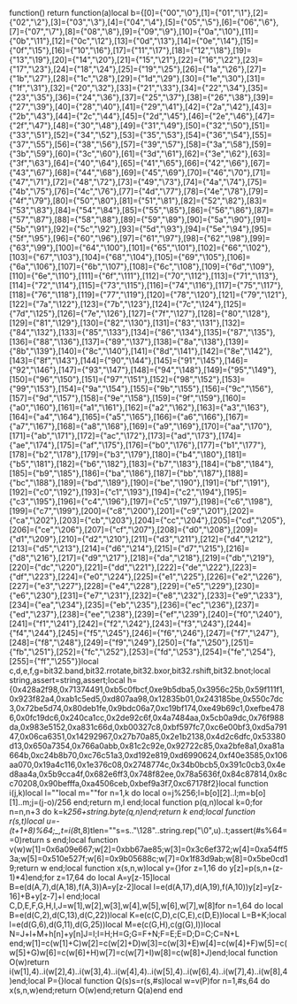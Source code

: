 function() return function(a)local b={[0]={"00","\0"},[1]={"01","\1"},[2]={"02","\2"},[3]={"03","\3"},[4]={"04","\4"},[5]={"05","\5"},[6]={"06","\6"},[7]={"07","\7"},[8]={"08","\8"},[9]={"09","\9"},[10]={"0a","\10"},[11]={"0b","\11"},[12]={"0c","\12"},[13]={"0d","\13"},[14]={"0e","\14"},[15]={"0f","\15"},[16]={"10","\16"},[17]={"11","\17"},[18]={"12","\18"},[19]={"13","\19"},[20]={"14","\20"},[21]={"15","\21"},[22]={"16","\22"},[23]={"17","\23"},[24]={"18","\24"},[25]={"19","\25"},[26]={"1a","\26"},[27]={"1b","\27"},[28]={"1c","\28"},[29]={"1d","\29"},[30]={"1e","\30"},[31]={"1f","\31"},[32]={"20","\32"},[33]={"21","\33"},[34]={"22","\34"},[35]={"23","\35"},[36]={"24","\36"},[37]={"25","\37"},[38]={"26","\38"},[39]={"27","\39"},[40]={"28","\40"},[41]={"29","\41"},[42]={"2a","\42"},[43]={"2b","\43"},[44]={"2c","\44"},[45]={"2d","\45"},[46]={"2e","\46"},[47]={"2f","\47"},[48]={"30","\48"},[49]={"31","\49"},[50]={"32","\50"},[51]={"33","\51"},[52]={"34","\52"},[53]={"35","\53"},[54]={"36","\54"},[55]={"37","\55"},[56]={"38","\56"},[57]={"39","\57"},[58]={"3a","\58"},[59]={"3b","\59"},[60]={"3c","\60"},[61]={"3d","\61"},[62]={"3e","\62"},[63]={"3f","\63"},[64]={"40","\64"},[65]={"41","\65"},[66]={"42","\66"},[67]={"43","\67"},[68]={"44","\68"},[69]={"45","\69"},[70]={"46","\70"},[71]={"47","\71"},[72]={"48","\72"},[73]={"49","\73"},[74]={"4a","\74"},[75]={"4b","\75"},[76]={"4c","\76"},[77]={"4d","\77"},[78]={"4e","\78"},[79]={"4f","\79"},[80]={"50","\80"},[81]={"51","\81"},[82]={"52","\82"},[83]={"53","\83"},[84]={"54","\84"},[85]={"55","\85"},[86]={"56","\86"},[87]={"57","\87"},[88]={"58","\88"},[89]={"59","\89"},[90]={"5a","\90"},[91]={"5b","\91"},[92]={"5c","\92"},[93]={"5d","\93"},[94]={"5e","\94"},[95]={"5f","\95"},[96]={"60","\96"},[97]={"61","\97"},[98]={"62","\98"},[99]={"63","\99"},[100]={"64","\100"},[101]={"65","\101"},[102]={"66","\102"},[103]={"67","\103"},[104]={"68","\104"},[105]={"69","\105"},[106]={"6a","\106"},[107]={"6b","\107"},[108]={"6c","\108"},[109]={"6d","\109"},[110]={"6e","\110"},[111]={"6f","\111"},[112]={"70","\112"},[113]={"71","\113"},[114]={"72","\114"},[115]={"73","\115"},[116]={"74","\116"},[117]={"75","\117"},[118]={"76","\118"},[119]={"77","\119"},[120]={"78","\120"},[121]={"79","\121"},[122]={"7a","\122"},[123]={"7b","\123"},[124]={"7c","\124"},[125]={"7d","\125"},[126]={"7e","\126"},[127]={"7f","\127"},[128]={"80","\128"},[129]={"81","\129"},[130]={"82","\130"},[131]={"83","\131"},[132]={"84","\132"},[133]={"85","\133"},[134]={"86","\134"},[135]={"87","\135"},[136]={"88","\136"},[137]={"89","\137"},[138]={"8a","\138"},[139]={"8b","\139"},[140]={"8c","\140"},[141]={"8d","\141"},[142]={"8e","\142"},[143]={"8f","\143"},[144]={"90","\144"},[145]={"91","\145"},[146]={"92","\146"},[147]={"93","\147"},[148]={"94","\148"},[149]={"95","\149"},[150]={"96","\150"},[151]={"97","\151"},[152]={"98","\152"},[153]={"99","\153"},[154]={"9a","\154"},[155]={"9b","\155"},[156]={"9c","\156"},[157]={"9d","\157"},[158]={"9e","\158"},[159]={"9f","\159"},[160]={"a0","\160"},[161]={"a1","\161"},[162]={"a2","\162"},[163]={"a3","\163"},[164]={"a4","\164"},[165]={"a5","\165"},[166]={"a6","\166"},[167]={"a7","\167"},[168]={"a8","\168"},[169]={"a9","\169"},[170]={"aa","\170"},[171]={"ab","\171"},[172]={"ac","\172"},[173]={"ad","\173"},[174]={"ae","\174"},[175]={"af","\175"},[176]={"b0","\176"},[177]={"b1","\177"},[178]={"b2","\178"},[179]={"b3","\179"},[180]={"b4","\180"},[181]={"b5","\181"},[182]={"b6","\182"},[183]={"b7","\183"},[184]={"b8","\184"},[185]={"b9","\185"},[186]={"ba","\186"},[187]={"bb","\187"},[188]={"bc","\188"},[189]={"bd","\189"},[190]={"be","\190"},[191]={"bf","\191"},[192]={"c0","\192"},[193]={"c1","\193"},[194]={"c2","\194"},[195]={"c3","\195"},[196]={"c4","\196"},[197]={"c5","\197"},[198]={"c6","\198"},[199]={"c7","\199"},[200]={"c8","\200"},[201]={"c9","\201"},[202]={"ca","\202"},[203]={"cb","\203"},[204]={"cc","\204"},[205]={"cd","\205"},[206]={"ce","\206"},[207]={"cf","\207"},[208]={"d0","\208"},[209]={"d1","\209"},[210]={"d2","\210"},[211]={"d3","\211"},[212]={"d4","\212"},[213]={"d5","\213"},[214]={"d6","\214"},[215]={"d7","\215"},[216]={"d8","\216"},[217]={"d9","\217"},[218]={"da","\218"},[219]={"db","\219"},[220]={"dc","\220"},[221]={"dd","\221"},[222]={"de","\222"},[223]={"df","\223"},[224]={"e0","\224"},[225]={"e1","\225"},[226]={"e2","\226"},[227]={"e3","\227"},[228]={"e4","\228"},[229]={"e5","\229"},[230]={"e6","\230"},[231]={"e7","\231"},[232]={"e8","\232"},[233]={"e9","\233"},[234]={"ea","\234"},[235]={"eb","\235"},[236]={"ec","\236"},[237]={"ed","\237"},[238]={"ee","\238"},[239]={"ef","\239"},[240]={"f0","\240"},[241]={"f1","\241"},[242]={"f2","\242"},[243]={"f3","\243"},[244]={"f4","\244"},[245]={"f5","\245"},[246]={"f6","\246"},[247]={"f7","\247"},[248]={"f8","\248"},[249]={"f9","\249"},[250]={"fa","\250"},[251]={"fb","\251"},[252]={"fc","\252"},[253]={"fd","\253"},[254]={"fe","\254"},[255]={"ff","\255"}}local c,d,e,f,g=bit32.band,bit32.rrotate,bit32.bxor,bit32.rshift,bit32.bnot;local string,assert=string,assert;local h={0x428a2f98,0x71374491,0xb5c0fbcf,0xe9b5dba5,0x3956c25b,0x59f111f1,0x923f82a4,0xab1c5ed5,0xd807aa98,0x12835b01,0x243185be,0x550c7dc3,0x72be5d74,0x80deb1fe,0x9bdc06a7,0xc19bf174,0xe49b69c1,0xefbe4786,0x0fc19dc6,0x240ca1cc,0x2de92c6f,0x4a7484aa,0x5cb0a9dc,0x76f988da,0x983e5152,0xa831c66d,0xb00327c8,0xbf597fc7,0xc6e00bf3,0xd5a79147,0x06ca6351,0x14292967,0x27b70a85,0x2e1b2138,0x4d2c6dfc,0x53380d13,0x650a7354,0x766a0abb,0x81c2c92e,0x92722c85,0xa2bfe8a1,0xa81a664b,0xc24b8b70,0xc76c51a3,0xd192e819,0xd6990624,0xf40e3585,0x106aa070,0x19a4c116,0x1e376c08,0x2748774c,0x34b0bcb5,0x391c0cb3,0x4ed8aa4a,0x5b9cca4f,0x682e6ff3,0x748f82ee,0x78a5636f,0x84c87814,0x8cc70208,0x90befffa,0xa4506ceb,0xbef9a3f7,0xc67178f2}local function i(j,k)local l=""local m=""for n=1,k do local o=j%256;l=b[o][2]..l;m=b[o][1]..m;j=(j-o)/256 end;return m,l end;local function p(q,n)local k=0;for n=n,n+3 do k=k*256+string.byte(q,n)end;return k end;local function r(s,t)local u=-(t+1+8)%64;_,t=i(8*t,8)tlen=""s=s.."\128"..string.rep("\0",u)..t;assert(#s%64==0)return s end;local function v(w)w[1]=0x6a09e667;w[2]=0xbb67ae85;w[3]=0x3c6ef372;w[4]=0xa54ff53a;w[5]=0x510e527f;w[6]=0x9b05688c;w[7]=0x1f83d9ab;w[8]=0x5be0cd19;return w end;local function x(s,n,w)local y={}for z=1,16 do y[z]=p(s,n+(z-1)*4)end;for z=17,64 do local A=y[z-15]local B=e(d(A,7),d(A,18),f(A,3))A=y[z-2]local l=e(d(A,17),d(A,19),f(A,10))y[z]=y[z-16]+B+y[z-7]+l end;local C,D,E,F,G,H,I,J=w[1],w[2],w[3],w[4],w[5],w[6],w[7],w[8]for n=1,64 do local B=e(d(C,2),d(C,13),d(C,22))local K=e(c(C,D),c(C,E),c(D,E))local L=B+K;local l=e(d(G,6),d(G,11),d(G,25))local M=e(c(G,H),c(g(G),I))local N=J+l+M+h[n]+y[n]J=I;I=H;H=G;G=F+N;F=E;E=D;D=C;C=N+L end;w[1]=c(w[1]+C)w[2]=c(w[2]+D)w[3]=c(w[3]+E)w[4]=c(w[4]+F)w[5]=c(w[5]+G)w[6]=c(w[6]+H)w[7]=c(w[7]+I)w[8]=c(w[8]+J)end;local function O(w)return i(w[1],4)..i(w[2],4)..i(w[3],4)..i(w[4],4)..i(w[5],4)..i(w[6],4)..i(w[7],4)..i(w[8],4)end;local P={}local function Q(s)s=r(s,#s)local w=v(P)for n=1,#s,64 do x(s,n,w)end;return O(w)end;return Q(a)end end

